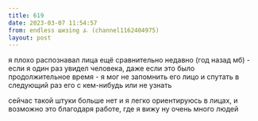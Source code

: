 ```yaml
---
title: 619
date: 2023-03-07 11:54:57
from: endless шизing ⍼ (channel1162404975)
layout: post
---
```


я плохо распознавал лица ещё сравнительно недавно (год назад мб) - если я один раз увидел человека, даже если это было продолжительное время - я мог не запомнить его лицо и спутать в следующий раз его с кем-нибудь или не узнать

сейчас такой штуки больше нет и я легко ориентируюсь в лицах, и возможно это благодаря работе, где я вижу ну очень много людей
